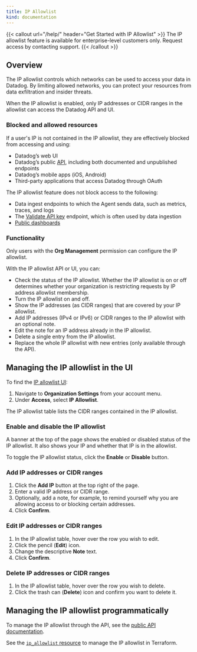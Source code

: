 ```yaml
---
title: IP Allowlist
kind: documentation
---
```


{{< callout url="/help/" header="Get Started with IP Allowlist" >}}
The IP allowlist feature is available for enterprise-level customers only. Request access by contacting support.
{{< /callout >}}

## Overview

The IP allowlist controls which networks can be used to access your data in Datadog. By limiting allowed networks, you can protect your resources from data exfiltration and insider threats.

When the IP allowlist is enabled, only IP addresses or CIDR ranges in the allowlist can access the Datadog API and UI. 

### Blocked and allowed resources

If a user's IP is not contained in the IP allowlist, they are effectively blocked from accessing and using:

- Datadog’s web UI
- Datadog’s public [API][1], including both documented and unpublished endpoints
- Datadog’s mobile apps (iOS, Android)
- Third-party applications that access Datadog through OAuth

The IP allowlist feature does not block access to the following:
- Data ingest endpoints to which the Agent sends data, such as metrics, traces, and logs
- The [Validate API key][2] endpoint, which is often used by data ingestion
- [Public dashboards][3]

### Functionality

Only users with the **Org Management** permission can configure the IP allowlist.

With the IP allowlist API or UI, you can:
- Check the status of the IP allowlist. Whether the IP allowlist is on or off determines whether your organization is restricting requests by IP address allowlist membership.
- Turn the IP allowlist on and off.
- Show the IP addresses (as CIDR ranges) that are covered by your IP allowlist.
- Add IP addresses (IPv4 or IPv6) or CIDR ranges to the IP allowlist with an optional note.
- Edit the note for an IP address already in the IP allowlist.
- Delete a single entry from the IP allowlist.
- Replace the whole IP allowlist with new entries (only available through the API).

## Managing the IP allowlist in the UI

To find the [IP allowlist UI][4]:

1. Navigate to **Organization Settings** from your account menu.
1. Under **Access**, select **IP Allowlist**.

The IP allowlist table lists the CIDR ranges contained in the IP allowlist.

### Enable and disable the IP allowlist

A banner at the top of the page shows the enabled or disabled status of the IP allowlist. It also shows your IP and whether that IP is in the allowlist.

To toggle the IP allowlist status, click the **Enable** or **Disable** button.

### Add IP addresses or CIDR ranges

1. Click the **Add IP** button at the top right of the page. 
1. Enter a valid IP address or CIDR range.
1. Optionally, add a note, for example, to remind yourself why you are allowing access to or blocking certain addresses.
1. Click **Confirm**.

### Edit IP addresses or CIDR ranges

1. In the IP allowlist table, hover over the row you wish to edit. 
1. Click the pencil (**Edit**) icon. 
1. Change the descriptive **Note** text.
1. Click **Confirm**.

### Delete IP addresses or CIDR ranges

1. In the IP allowlist table, hover over the row you wish to delete. 
1. Click the trash can (**Delete**) icon and confirm you want to delete it. 

## Managing the IP allowlist programmatically

To manage the IP allowlist through the API, see the [public API documentation][2].

See the [`ip_allowlist` resource][5] to manage the IP allowlist in Terraform.


[1]: /api/latest/
[2]: /api/latest/ip-allowlist/
[3]: /dashboards/sharing/
[4]: https://app.datadoghq.com/organization-settings/ip-allowlist
[5]: https://registry.terraform.io/providers/DataDog/datadog/latest/docs/resources/ip_allowlist
